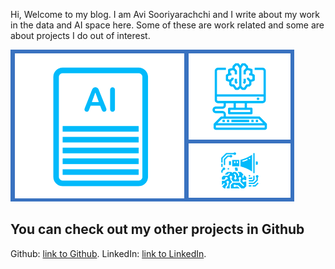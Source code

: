 Hi, Welcome to my blog. I am Avi Sooriyarachchi and I write about my work in the data and AI space here. Some of these are work related and some are about projects I do out of interest.

![Blog logo](images/blogImage.png)

## You can check out my other projects in Github

Github:  [link to Github](https://github.com/AviSoori1x). 
LinkedIn: [link to LinkedIn](https://www.linkedin.com/in/avinash-sooriyarachchi-104b45100/). 

